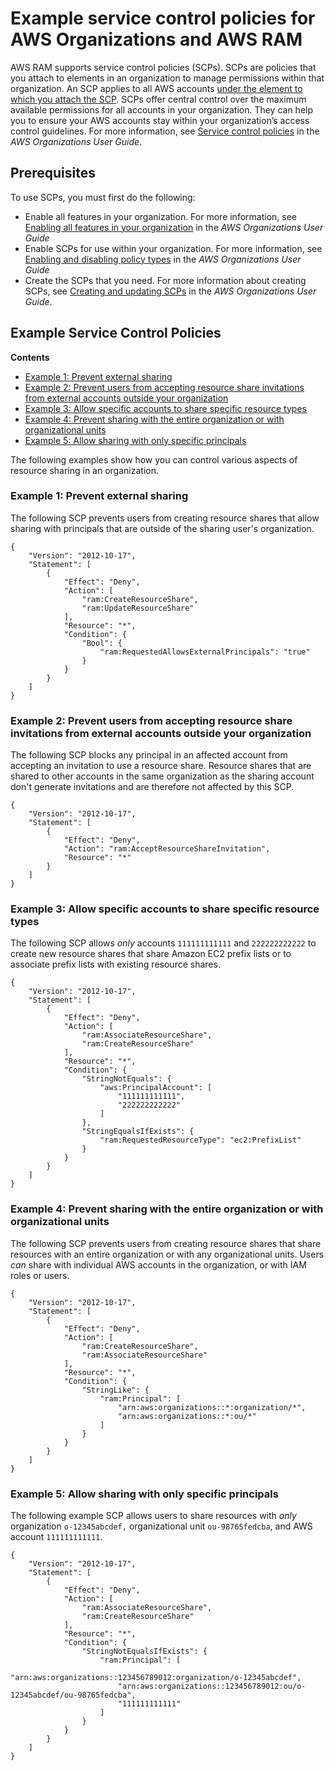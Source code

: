 # Example service control policies for AWS Organizations and AWS RAM<a name="scp"></a>

AWS RAM supports service control policies \(SCPs\)\. SCPs are policies that you attach to elements in an organization to manage permissions within that organization\. An SCP applies to all AWS accounts [under the element to which you attach the SCP](https://docs.aws.amazon.com/organizations/latest/userguide/orgs_manage_policies_inheritance_auth.html)\. SCPs offer central control over the maximum available permissions for all accounts in your organization\. They can help you to ensure your AWS accounts stay within your organization’s access control guidelines\. For more information, see [ Service control policies](https://docs.aws.amazon.com/organizations/latest/userguide/orgs_manage_policies_type-auth.html) in the *AWS Organizations User Guide*\.

## Prerequisites<a name="scp-prereqs"></a>

To use SCPs, you must first do the following:
+ Enable all features in your organization\. For more information, see [Enabling all features in your organization](https://docs.aws.amazon.com/organizations/latest/userguide/orgs_manage_org_support-all-features.html) in the *AWS Organizations User Guide*
+ Enable SCPs for use within your organization\. For more information, see [Enabling and disabling policy types](https://docs.aws.amazon.com/organizations/latest/userguide/orgs_manage_policies_enable-disable.html) in the *AWS Organizations User Guide*
+ Create the SCPs that you need\. For more information about creating SCPs, see [ Creating and updating SCPs](https://docs.aws.amazon.com/organizations/latest/userguide/orgs_manage_policies_scp-create.html) in the *AWS Organizations User Guide*\.

## Example Service Control Policies<a name="scp-examples"></a>

**Contents**
+ [Example 1: Prevent external sharing](#example-one)
+ [Example 2: Prevent users from accepting resource share invitations from external accounts outside your organization](#example-two)
+ [Example 3: Allow specific accounts to share specific resource types](#example-three)
+ [Example 4: Prevent sharing with the entire organization or with organizational units](#example-four)
+ [Example 5: Allow sharing with only specific principals](#example-five)

The following examples show how you can control various aspects of resource sharing in an organization\.

### Example 1: Prevent external sharing<a name="example-one"></a>

The following SCP prevents users from creating resource shares that allow sharing with principals that are outside of the sharing user's organization\.

```
{
    "Version": "2012-10-17",
    "Statement": [
        {
            "Effect": "Deny",
            "Action": [
                "ram:CreateResourceShare",
                "ram:UpdateResourceShare"
            ],
            "Resource": "*",
            "Condition": {
                "Bool": {
                    "ram:RequestedAllowsExternalPrincipals": "true"
                }
            }
        }
    ]
}
```

### Example 2: Prevent users from accepting resource share invitations from external accounts outside your organization<a name="example-two"></a>

The following SCP blocks any principal in an affected account from accepting an invitation to use a resource share\. Resource shares that are shared to other accounts in the same organization as the sharing account don't generate invitations and are therefore not affected by this SCP\.

```
{
    "Version": "2012-10-17",
    "Statement": [
        {
            "Effect": "Deny",
            "Action": "ram:AcceptResourceShareInvitation",
            "Resource": "*"
        }
    ]
}
```

### Example 3: Allow specific accounts to share specific resource types<a name="example-three"></a>

The following SCP allows *only* accounts `111111111111` and `222222222222` to create new resource shares that share Amazon EC2 prefix lists or to associate prefix lists with existing resource shares\.

```
{
    "Version": "2012-10-17",
    "Statement": [
        {
            "Effect": "Deny",
            "Action": [
                "ram:AssociateResourceShare",
                "ram:CreateResourceShare"
            ],
            "Resource": "*",
            "Condition": {
                "StringNotEquals": {
                    "aws:PrincipalAccount": [
                        "111111111111",
                        "222222222222"
                    ]
                },
                "StringEqualsIfExists": {
                    "ram:RequestedResourceType": "ec2:PrefixList"
                }
            }
        }
    ]
}
```

### Example 4: Prevent sharing with the entire organization or with organizational units<a name="example-four"></a>

The following SCP prevents users from creating resource shares that share resources with an entire organization or with any organizational units\. Users *can* share with individual AWS accounts in the organization, or with IAM roles or users\.

```
{
    "Version": "2012-10-17",
    "Statement": [
        {
            "Effect": "Deny",
            "Action": [
                "ram:CreateResourceShare",
                "ram:AssociateResourceShare"
            ],
            "Resource": "*",
            "Condition": {
                "StringLike": {
                    "ram:Principal": [
                        "arn:aws:organizations::*:organization/*",
                        "arn:aws:organizations::*:ou/*"
                    ]
                }
            }
        }
    ]
}
```

### Example 5: Allow sharing with only specific principals<a name="example-five"></a>

The following example SCP allows users to share resources with *only* organization `o-12345abcdef,` organizational unit `ou-98765fedcba`, and AWS account `111111111111`\.

```
{
    "Version": "2012-10-17",
    "Statement": [
        {
            "Effect": "Deny",
            "Action": [
                "ram:AssociateResourceShare",
                "ram:CreateResourceShare"
            ],
            "Resource": "*",
            "Condition": {
                "StringNotEqualsIfExists": {
                    "ram:Principal": [
                        "arn:aws:organizations::123456789012:organization/o-12345abcdef",
                        "arn:aws:organizations::123456789012:ou/o-12345abcdef/ou-98765fedcba",
                        "111111111111"
                    ]
                }
            }
        }
    ]
}
```
